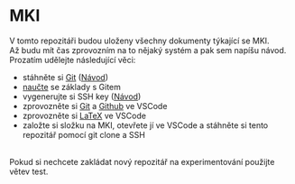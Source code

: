 # MKI

V tomto repozitáři budou uloženy všechny dokumenty týkající se MKI.
<br> 
Až budu mít čas zprovozním na to nějaký systém a pak sem napíšu návod.
<br> 
Prozatím udělejte následující věci:
+ stáhněte si [Git](https://git-scm.com/download/win) ([Návod](https://www.atlassian.com/git/tutorials/install-git))
+ [naučte](https://youtu.be/RGOj5yH7evk) se základy s Gitem
+ vygenerujte si SSH key ([Návod](https://docs.github.com/en/authentication/connecting-to-github-with-ssh/adding-a-new-ssh-key-to-your-github-account))
+ zprovozněte si [Git](https://code.visualstudio.com/docs/sourcecontrol/overview) a [Github](https://code.visualstudio.com/docs/sourcecontrol/github) ve VSCode
+ zprovozněte si [LaTeX](https://youtu.be/4lyHIQl4VM8) ve VSCode
+ založte si složku na MKI, otevřete jí ve VSCode a stáhněte si tento repozitář pomocí git clone a SSH
<br>
Pokud si nechcete zakládat nový repozitář na experimentování použijte větev test.